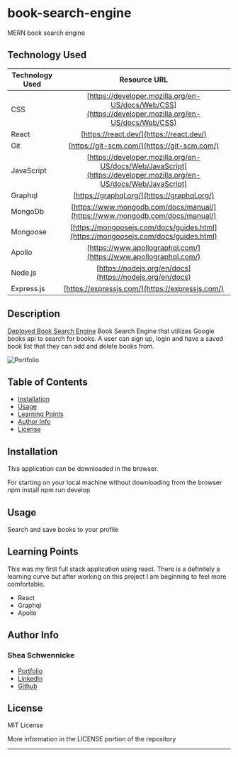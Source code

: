 # book-search-engine
MERN book search engine


## Technology Used 

| Technology Used         | Resource URL           | 
| ------------- |:-------------:| 
| CSS   | [https://developer.mozilla.org/en-US/docs/Web/CSS](https://developer.mozilla.org/en-US/docs/Web/CSS) | 
|React  | [https://react.dev/](https://react.dev/)      |   
| Git | [https://git-scm.com/](https://git-scm.com/)     |    
| JavaScript | [https://developer.mozilla.org/en-US/docs/Web/JavaScript](https://developer.mozilla.org/en-US/docs/Web/JavaScript)     |  
|Graphql| [https://graphql.org/](https://graphql.org/)     |  
 | MongoDb | [https://www.mongodb.com/docs/manual/](https://www.mongodb.com/docs/manual/)     |  
 | Mongoose | [https://mongoosejs.com/docs/guides.html](https://mongoosejs.com/docs/guides.html)     |  
 | Apollo | [https://www.apollographql.com/](https://www.apollographql.com/)     |  
 | Node.js | [https://nodejs.org/en/docs](https://nodejs.org/en/docs)     |  
 | Express.js | [https://expressjs.com/](https://expressjs.com/)     |  

## Description 

[Deployed Book Search Engine](https://sheaschwenn.github.io/react-portfolio/)
Book Search Engine that utilizes Google books api to search for books.  A user can sign up, login and have a saved book list that they can add and delete books from. 




![Portfolio](./porfolio/public/images/react-portfolio.gif)


## Table of Contents 

* [Installation](#installation)
* [Usage](#usage)
* [Learning Points](#learning-points)
* [Author Info](#author-info)
* [License](#license)


## Installation
This application can be downloaded in the browser. 

For starting on your local machine without downloading from the browser
npm install
npm run develop

## Usage 
Search and save books to your profile



## Learning Points 
This was my first full stack application using react.  There is a definitely a learning curve but after working on this project I am beginning to feel more comfortable. 
* React
* Graphql
* Apollo



## Author Info

###  Shea Schwennicke


* [Portfolio](https://sheaschwenn.github.io/Portfolio/)
* [LinkedIn](https://www.linkedin.com/in/shea-schwennicke-76a378210/)
* [Github](https://github.com/sheaschwenn)




## License
MIT License 

More information in the LICENSE portion of the repository 


---

